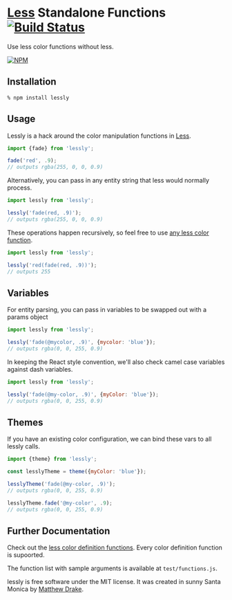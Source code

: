 # [Less][] Standalone Functions [![Build Status](https://travis-ci.org/gtg092x/lessly.svg?branch=master)](https://travis-ci.org/gtg092x/lessly)

Use less color functions without less.

[![NPM](https://nodei.co/npm/lessly.png?downloads=true&stars=true)](https://nodei.co/npm/lessly/)


## Installation

    % npm install lessly
    
## Usage

Lessly is a hack around the color manipulation functions in [Less][]. 

```js
import {fade} from 'lessly';

fade('red', .9);
// outputs rgba(255, 0, 0, 0.9)
```

Alternatively, you can pass in any entity string that less would normally process.

```js
import lessly from 'lessly';

lessly('fade(red, .9)');
// outputs rgba(255, 0, 0, 0.9)
```

These operations happen recursively, so feel free to use [any less color function](http://lesscss.org/functions/#color-definition).

```js
import lessly from 'lessly';

lessly('red(fade(red, .9))');
// outputs 255
```

## Variables

For entity parsing, you can pass in variables to be swapped out with a params object

```js
import lessly from 'lessly';

lessly('fade(@mycolor, .9)', {mycolor: 'blue'});
// outputs rgba(0, 0, 255, 0.9)
```

In keeping the React style convention, we'll also check camel case variables against dash variables.

```js
import lessly from 'lessly';

lessly('fade(@my-color, .9)', {myColor: 'blue'});
// outputs rgba(0, 0, 255, 0.9)
```

## Themes

If you have an existing color configuration, we can bind these vars to all lessly calls.

```js
import {theme} from 'lessly';

const lesslyTheme = theme({myColor: 'blue'});

lesslyTheme('fade(@my-color, .9)');
// outputs rgba(0, 0, 255, 0.9)

lesslyTheme.fade('@my-color', .9);
// outputs rgba(0, 0, 255, 0.9)

```

## Further Documentation

Check out the [less color definition functions](http://lesscss.org/functions/#color-definition). Every color definition function is supoorted.

The function list with sample arguments is available at `test/functions.js`.
    
lessly is free software under the MIT license. It was created in sunny Santa Monica by [Matthew Drake][].

[Less]: https://github.com/less/less.js
[Matthew Drake]: http://www.mediadrake.com
